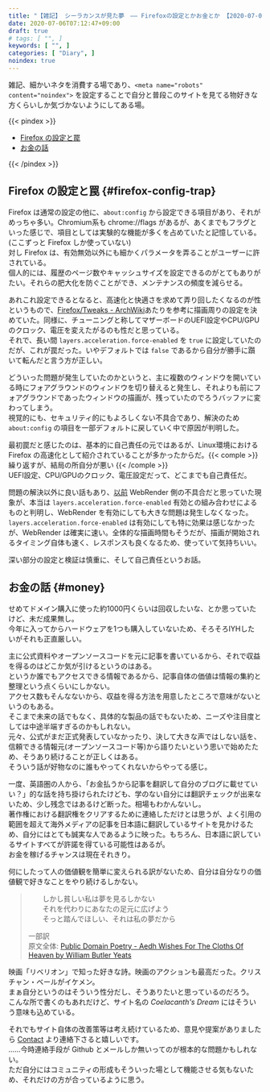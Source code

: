 ```yaml
---
title: "【雑記】 シーラカンスが見た夢　―― Firefoxの設定とかお金とか 【2020-07-06】"
date: 2020-07-06T07:12:47+09:00
draft: true
# tags: [ "", ]
keywords: [ "", ]
categories: [ "Diary", ]
noindex: true
---
```


雑記、細かいネタを消費する場であり、`<meta name="robots" content="noindex">` を設定することで自分と普段このサイトを見てる物好きな方くらいしか気づかないようにしてある場。  

{{< pindex >}}

 * [Firefox の設定と罠](#firefox-config-trap)
 * [お金の話](#money)

{{< /pindex >}}


## Firefox の設定と罠 {#firefox-config-trap}
Firefox は通常の設定の他に、`about:config` から設定できる項目があり、それがめっちゃ多い。Chromium系も chrome://flags があるが、あくまでもフラグといった感じで、項目としては実験的な機能が多くを占めていたと記憶している。(ここずっと Firefox しか使っていない)  
対し Firefox は、有効無効以外にも細かくパラメータを弄ることがユーザーに許されている。  
個人的には、履歴のページ数やキャッシュサイズを設定できるのがとてもありがたい。それらの肥大化を防ぐことができ、メンテナンスの頻度を減らせる。  

あれこれ設定できるとなると、高速化と快適さを求めて弄り回したくなるのが性というもので、[Firefox/Tweaks - ArchWiki](https://wiki.archlinux.org/index.php/Firefox/Tweaks)あたりを参考に描画周りの設定を決めていた。同様に、チューニングと称してマザーボードのUEFI設定やCPU/GPUのクロック、電圧を変えたがるのも性だと思っている。  
それで、長い間 `layers.acceleration.force-enabled` を `true` に設定していたのだが、これが罠だった。いやデフォルトでは `false` であるから自分が勝手に躓いて転んだと言う方が正しい。  

どういった問題が発生していたのかというと、主に複数のウィンドウを開いている時にフォアグラウンドのウィンドウを切り替えると発生し、それよりも前にフォアグラウンドであったウィンドウの描画が、残っていたのでろうバッファに変わってしまう。  
視覚的にも、セキュリティ的にもよろしくない不具合であり、解決のため `about:config` の項目を一部デフォルトに戻していく中で原因が判明した。  

最初罠だと感じたのは、基本的に自己責任の元ではあるが、Linux環境における Firefox の高速化として紹介されていることが多かったからだ。{{< comple >}} 繰り返すが、結局の所自分が悪い {{< /comple >}}  
UEFI設定、CPU/GPUのクロック、電圧設定だって、どこまでも自己責任だ。  

問題の解決以外に良い話もあり、[以前](/posts/2020/07/06/coelacanth-note-2020-07-06/) WebRender 側の不具合だと思っていた現象が、本当は `layers.acceleration.force-enabled` 有効との組み合わせによるものと判明し、WebRender を有効にしても大きな問題は発生しなくなった。  
`layers.acceleration.force-enabled` は有効にしても特に効果は感じなかったが、WebRender は確実に速い。全体的な描画時間もそうだが、描画が開始されるタイミング自体も速く、レスポンスも良くなるため、使っていて気持ちいい。  

深い部分の設定と検証は慎重に、そして自己責任というお話。  

## お金の話 {#money}
せめてドメイン購入に使った約1000円くらいは回収したいな、とか思っていたけど、未だ成果無し。  
今年に入ってからハードウェアを1つも購入していないため、そろそろIYHしたいがそれも正直厳しい。  

主に公式資料やオープンソースコードを元に記事を書いているから、それで収益を得るのはどこか気が引けるというのはある。  
というか誰でもアクセスできる情報であるから、記事自体の価値は情報の集約と整理という点くらいにしかない。  
アクセス数もそんなないから、収益を得る方法を用意したところで意味がないというのもある。  
そこまで未来の話でもなく、具体的な製品の話でもないため、ニーズや注目度としては中途半端すぎるのかもしれない。  
元々、公式がまだ正式発表していなかったり、決して大きな声ではしない話を、信頼できる情報元(オープンソースコード等)から語りたいという思いで始めたため、そうあり続けることが正しくはある。  
そういう話が好物なのに誰もやってくれないからやってる感じ。  

一度、英語圏の人から、「お金払うから記事を翻訳して自分のブログに載せていい？」的な話を持ち掛けられたけども、学のない自分には翻訳チェックが出来ないため、少し残念ではあるけど断った。相場もわかんないし。  
著作権における翻訳権をクリアするために連絡しただけとは思うが、よく引用の範囲を超えて海外メディアの記事を日本語に翻訳しているサイトを見かけるため、自分にはとても誠実な人であるように映った。もちろん、日本語に訳しているサイトすべてが許諾を得ている可能性はあるが。  
お金を稼げるチャンスは現在それきり。  

何にしたって人の価値観を簡単に変えられる訳がないため、自分は自分なりの価値観で好きなことをやり続けるしかない。  

 > &ensp;&ensp;&ensp;&ensp;しかし貧しい私は夢を見るしかない  
 > &ensp;&ensp;&ensp;&ensp;それを代わりにあなたの足元に広げよう  
 > &ensp;&ensp;&ensp;&ensp;そっと踏んでほしい、それは私の夢だから  
 >
 > 一部訳  
 > 原文全体: [Public Domain Poetry - Aedh Wishes For The Cloths Of Heaven by William Butler Yeats](http://public-domain-poetry.com/william-butler-yeats/aedh-wishes-for-the-cloths-of-heaven-99)

映画「リベリオン」で知った好きな詩。映画のアクションも最高だった。クリスチャン・ベールがイケメン。  
まぁ自分というのはそういう性分だし、そうありたいと思っているのだろう。  
<span class="hide">こんな所で書くのもあれだけど、サイト名の *Coelacanth's Dream* にはそういう意味も込めている。</span>

それでもサイト自体の改善策等は考え続けているため、意見や提案がありましたら [Contact](/about/#contact) より連絡下さると嬉しいです。  
……今時連絡手段が Github とメールしか無いってのが根本的な問題かもしれない。  
ただ自分にはコミュニティの形成もそういった場として機能させる気もないため、それだけの方が合っているように思う。  
